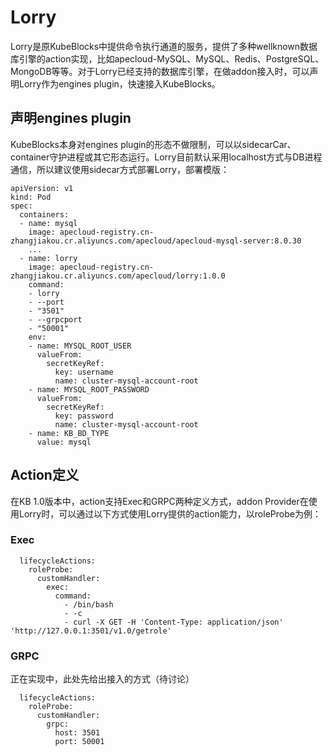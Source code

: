 # Lorry
Lorry是原KubeBlocks中提供命令执行通道的服务，提供了多种wellknown数据库引擎的action实现，比如apecloud-MySQL、MySQL、Redis、PostgreSQL、MongoDB等等。对于Lorry已经支持的数据库引擎，在做addon接入时，可以声明Lorry作为engines plugin，快速接入KubeBlocks。

## 声明engines plugin
KubeBlocks本身对engines plugin的形态不做限制，可以以sidecarCar、container守护进程或其它形态运行。Lorry目前默认采用localhost方式与DB进程通信，所以建议使用sidecar方式部署Lorry，部署模版：
```
apiVersion: v1
kind: Pod
spec:
  containers:
  - name: mysql
    image: apecloud-registry.cn-zhangjiakou.cr.aliyuncs.com/apecloud/apecloud-mysql-server:8.0.30
    ...
  - name: lorry
    image: apecloud-registry.cn-zhangjiakou.cr.aliyuncs.com/apecloud/lorry:1.0.0
    command:
    - lorry
    - --port
    - "3501"
    - --grpcport
    - "50001"
    env:
    - name: MYSQL_ROOT_USER
      valueFrom:
        secretKeyRef:
          key: username
          name: cluster-mysql-account-root
    - name: MYSQL_ROOT_PASSWORD
      valueFrom:
        secretKeyRef:
          key: password
          name: cluster-mysql-account-root
    - name: KB_BD_TYPE
      value: mysql
```

## Action定义
在KB 1.0版本中，action支持Exec和GRPC两种定义方式，addon Provider在使用Lorry时，可以通过以下方式使用Lorry提供的action能力，以roleProbe为例：

### Exec
```
  lifecycleActions:
    roleProbe:
      customHandler:
        exec:
          command:
            - /bin/bash
            - -c
            - curl -X GET -H 'Content-Type: application/json' 'http://127.0.0.1:3501/v1.0/getrole'
```

### GRPC
正在实现中，此处先给出接入的方式（待讨论）
```
  lifecycleActions:
    roleProbe:
      customHandler:
        grpc:
          host: 3501
          port: 50001
```
              
